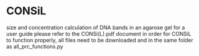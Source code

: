 # CONSiL
size and concentration calculation of DNA bands in an agarose gel 
for a user guide please refer to the CONSi(L).pdf document
in order for CONSiL to function properly, all files need to be downloaded and in the same folder as all_prc_functions.py
